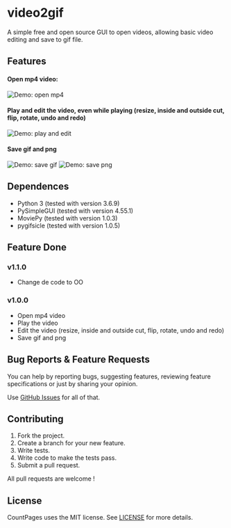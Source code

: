 # video2gif

A simple free and open source GUI to open videos, allowing basic video editing and save to gif file. 

## Features

#### Open mp4 video:

![Demo: open mp4](gifs/open_mp4.gif)
#### Play and edit the video, even while playing (resize, inside and outside cut, flip, rotate, undo and redo)
![Demo: play and edit](gifs/play_edit.gif)
#### Save gif and png
![Demo: save gif](gifs/save_gif.gif)
![Demo: save png](gifs/save_png.gif)


## Dependences

- Python 3 (tested with version 3.6.9)
- PySimpleGUI (tested with version 4.55.1)
- MoviePy (tested with version 1.0.3)
- pygifsicle (tested with version 1.0.5)

## Feature Done 

### v1.1.0

* Change de code to OO

### v1.0.0

* Open mp4 video
* Play the video
* Edit the video (resize, inside and outside cut, flip, rotate, undo and redo)
* Save gif and png

## Bug Reports & Feature Requests

You can help by reporting bugs, suggesting features, reviewing feature specifications or just by sharing your opinion.

Use [GitHub Issues](https://github.com/JonathanAlis/video2gif/issues) for all of that.

## Contributing

1. Fork the project.
2. Create a branch for your new feature.
3. Write tests.
4. Write code to make the tests pass.
5. Submit a pull request.

All pull requests are welcome !

## License

CountPages uses the MIT license. See [LICENSE](https://github.com/JonathanAlis/video2gif/blob/master/LICENSE) for more details.
